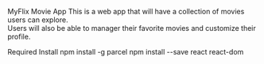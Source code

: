 MyFlix Movie App
  This is a web app that will have a collection of movies users can explore.  
  Users will also be able to manager their favorite movies and customize their profile.

Required Install
  npm install -g parcel
  npm install --save react react-dom

